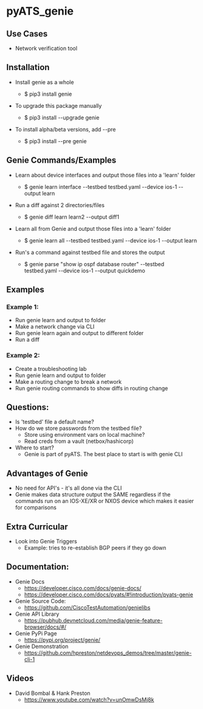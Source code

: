 # pyATS_genie

## Use Cases
- Network verification tool

## Installation
- Install genie as a whole
    - $ pip3 install genie

- To upgrade this package manually
    - $ pip3 install --upgrade genie

- To install alpha/beta versions, add --pre
    - $ pip3 install --pre genie


## Genie Commands/Examples
- Learn about device interfaces and output those files into a 'learn' folder
    - $ genie learn interface --testbed testbed.yaml --device ios-1 --output learn

- Run a diff against 2 directories/files
    - $ genie diff learn learn2 --output diff1

- Learn all from Genie and output those files into a 'learn' folder
    - $ genie learn all --testbed testbed.yaml --device ios-1 --output learn

- Run's a command against testbed file and stores the output
    - $ genie parse "show ip ospf database router" --testbed testbed.yaml --device ios-1 --output quickdemo


## Examples

### Example 1:
- Run genie learn and output to folder
- Make a network change via CLI
- Run genie learn again and output to different folder
- Run a diff

### Example 2:
- Create a troubleshooting lab
- Run genie learn and output to folder
- Make a routing change to break a network
- Run genie routing commands to show diffs in routing change


## Questions:
- Is 'testbed' file a default name?
- How do we store passwords from the testbed file?
    - Store using environment vars on local machine?
    - Read creds from a vault (netbox/hashicorp)
- Where to start?
    - Genie is part of pyATS. The best place to start is with genie CLI


## Advantages of Genie
- No need for API's - it's all done via the CLI
- Genie makes data structure output the SAME regardless if the commands run on an IOS-XE/XR or NXOS device which makes it easier for comparisons


## Extra Curricular
- Look into Genie Triggers
    - Example: tries to re-establish BGP peers if they go down


## Documentation:
- Genie Docs
    - https://developer.cisco.com/docs/genie-docs/
    - https://developer.cisco.com/docs/pyats/#!introduction/pyats-genie
- Genie Source Code:
    - https://github.com/CiscoTestAutomation/genielibs
- Genie API Library
    - https://pubhub.devnetcloud.com/media/genie-feature-browser/docs/#/
- Genie PyPi Page
    - https://pypi.org/project/genie/
- Genie Demonstration
    - https://github.com/hpreston/netdevops_demos/tree/master/genie-cli-1


## Videos
- David Bombal & Hank Preston
    - https://www.youtube.com/watch?v=unOmwDsMj8k